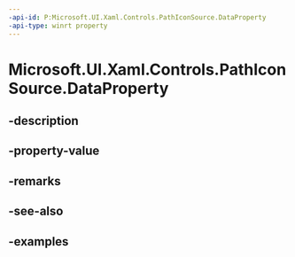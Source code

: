 ```yaml
---
-api-id: P:Microsoft.UI.Xaml.Controls.PathIconSource.DataProperty
-api-type: winrt property
---
```


<!-- Property syntax.
public DependencyProperty DataProperty { get; }
-->

# Microsoft.UI.Xaml.Controls.PathIconSource.DataProperty

## -description

## -property-value

## -remarks

## -see-also

## -examples

